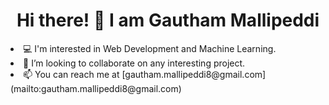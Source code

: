 <h1 align="center">Hi there! 👋 I am Gautham Mallipeddi</h1>
<ul>
</ul>
<li>💻 I'm interested in Web Development and Machine Learning.</li>
<li>👯 I’m looking to collaborate on any interesting project.</li>
<li>📫 You can reach me at [gautham.mallipeddi8@gmail.com](mailto:gautham.mallipeddi8@gmail.com)</li>

<!--
**gautham-8/gautham-8** is a ✨ _special_ ✨ repository because its `README.md` (this file) appears on your GitHub profile.

Here are some ideas to get you started:

- 🔭 I’m currently working on ...
- 🌱 I’m currently learning ...
- 👯 I’m looking to collaborate on ...
- 🤔 I’m looking for help with ...
- 💬 Ask me about ...
- 📫 How to reach me: ...
- 😄 Pronouns: ...
- ⚡ Fun fact: ...
-->
